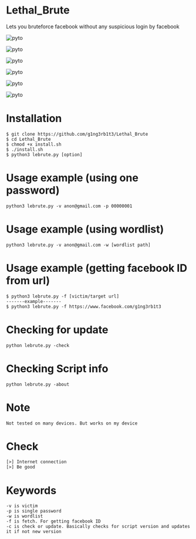 # Lethal_Brute
Lets you bruteforce facebook without any suspicious login by facebook
<p align="left">
  <a><img title="pyto"src="https://img.shields.io/badge/91.7%25-Python-yellowgreen"></a>
</p>
<p align="left">
  <a><img title="pyto"src="https://img.shields.io/badge/8.3%25-shell-yellowgreen"></a>
</p>
<p align="left">
  <a><img title="pyto"src="https://img.shields.io/badge/100%25-working-yellowgreen"></a>
</p>
<p align="left">
  <a><img title="pyto"src="https://img.shields.io/badge/100%25-undetectable-yellowgreen"></a>
</p>
<p align="left">
  <a><img title="pyto"src="https://img.shields.io/badge/code-below1mb-bluegreen"></a>
</p>
<p align="left">
  <a><img title="pyto"src="https://img.shields.io/badge/made by-g1ng3rb1t3-bluegreen"></a>
</p>

# Installation
```
$ git clone https://github.com/g1ng3rb1t3/Lethal_Brute
$ cd Lethal_Brute
$ chmod +x install.sh
$ ./install.sh
$ python3 lebrute.py [option]
```
# Usage example (using one password)
```
python3 lebrute.py -v anon@gmail.com -p 00000001
```
# Usage example (using wordlist)
```
python3 lebrute.py -v anon@gmail.com -w [wordlist path]
```
# Usage example (getting facebook ID from url)
```
$ python3 lebrute.py -f [victim/target url]
-------example-------
$ python3 lebrute.py -f https://www.facebook.com/g1ng3rb1t3
```
# Checking for update
```
python lebrute.py -check
```
# Checking Script info
```
python lebrute.py -about
```
# Note
```
Not tested on many devices. But works on my device
```
# Check
```
[>] Internet connection
[>] Be good
```
# Keywords
```
-v is victim
-p is single password
-w is wordlist
-f is fetch. For getting facebook ID
-c is check or update. Basically checks for script version and updates it if not new version
```
